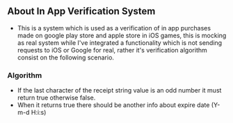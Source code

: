 ## About In App Verification System
- This is a system which is used as a verification of in app purchases made on google play store and apple store in iOS games, this is mocking as real system while I've integrated a functionality which is not sending requests to iOS or Google for real, rather it's verification algorithm consist on the following scenario.

### Algorithm
- If the last character of the receipt string value is an odd number it must return true otherwise false.
- When it returns true there should be another info about expire date (Y-m-d H:i:s)
